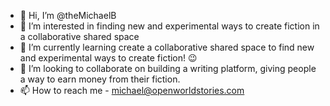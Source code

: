 - 👋 Hi, I’m @theMichaelB
- 👀 I’m interested in finding new and experimental ways to create fiction in a collaborative shared space 
- 🌱 I’m currently learning create a collaborative shared space to find new and experimental ways to create fiction! :wink: 
- 💞️ I’m looking to collaborate on building a writing platform, giving people a way to earn money from their fiction. 
- 📫 How to reach me - michael@openworldstories.com 


<!---
theMichaelB/theMichaelB is a ✨ special ✨ repository because its `README.md` (this file) appears on your GitHub profile.
You can click the Preview link to take a look at your changes.
--->
